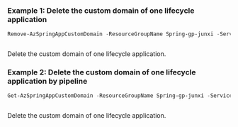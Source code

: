 ### Example 1: Delete the custom domain of one lifecycle application
```powershell
Remove-AzSpringAppCustomDomain -ResourceGroupName Spring-gp-junxi -ServiceName Spring-service -AppName gateway -Name Spring-service.azuremicroservices.io
```

```output
```

Delete the custom domain of one lifecycle application.

### Example 2: Delete the custom domain of one lifecycle application by pipeline
```powershell
Get-AzSpringAppCustomDomain -ResourceGroupName Spring-gp-junxi -ServiceName Spring-service -AppName gateway -Name Spring-service.azuremicroservices.io  |  Remove-AzSpringAppCustomDomain
```

```output
```

Delete the custom domain of one lifecycle application.

